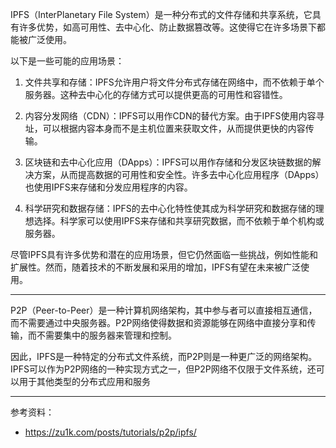 
IPFS（InterPlanetary File System）是一种分布式的文件存储和共享系统，它具有许多优势，如高可用性、去中心化、防止数据篡改等。这使得它在许多场景下都能被广泛使用。

以下是一些可能的应用场景：

1. 文件共享和存储：IPFS允许用户将文件分布式存储在网络中，而不依赖于单个服务器。这种去中心化的存储方式可以提供更高的可用性和容错性。

2. 内容分发网络（CDN）：IPFS可以用作CDN的替代方案。由于IPFS使用内容寻址，可以根据内容本身而不是主机位置来获取文件，从而提供更快的内容传输。

3. 区块链和去中心化应用（DApps）：IPFS可以用作存储和分发区块链数据的解决方案，从而提高数据的可用性和安全性。许多去中心化应用程序（DApps）也使用IPFS来存储和分发应用程序的内容。

4. 科学研究和数据存储：IPFS的去中心化特性使其成为科学研究和数据存储的理想选择。科学家可以使用IPFS来存储和共享研究数据，而不依赖于单个机构或服务器。

尽管IPFS具有许多优势和潜在的应用场景，但它仍然面临一些挑战，例如性能和扩展性。然而，随着技术的不断发展和采用的增加，IPFS有望在未来被广泛使用。




-------------

P2P（Peer-to-Peer）是一种计算机网络架构，其中参与者可以直接相互通信，而不需要通过中央服务器。P2P网络使得数据和资源能够在网络中直接分享和传输，而不需要集中的服务器来管理和控制。

因此，IPFS是一种特定的分布式文件系统，而P2P则是一种更广泛的网络架构。IPFS可以作为P2P网络的一种实现方式之一，但P2P网络不仅限于文件系统，还可以用于其他类型的分布式应用和服务



-------------

参考资料：
- https://zu1k.com/posts/tutorials/p2p/ipfs/